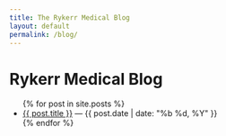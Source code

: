 ```yaml
---
title: The Rykerr Medical Blog
layout: default
permalink: /blog/
---
```


# Rykerr Medical Blog

<ul>
  {% for post in site.posts %}
    <li><a href="{{ post.url | relative_url }}">{{ post.title }}</a>
 — {{ post.date | date: "%b %d, %Y" }}</li>
  {% endfor %}
</ul>

